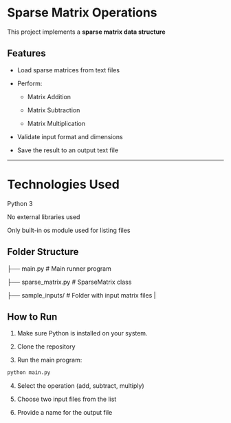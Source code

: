 # Sparse Matrix Operations

This project implements a **sparse matrix data structure**

##  Features

- Load sparse matrices from text files
- Perform:
   - Matrix Addition
     
   - Matrix Subtraction
    
   - Matrix Multiplication
     
- Validate input format and dimensions
- Save the result to an output text file


---

# Technologies Used

Python 3

No external libraries used

Only built-in os module used for listing files


## Folder Structure

├── main.py # Main runner program

├── sparse_matrix.py # SparseMatrix class

├── sample_inputs/ # Folder with input matrix files
|

##  How to Run

1. Make sure Python is installed on your system.
   
2. Clone the repository
    
3. Run the main program:

```bash
python main.py
```
4. Select the operation (add, subtract, multiply)

5. Choose two input files from the list

6. Provide a name for the output file

